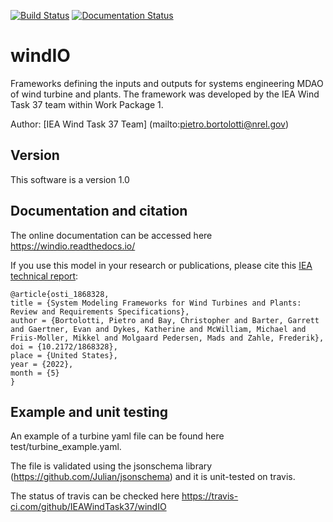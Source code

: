 [![Build Status](https://travis-ci.com/IEAWindTask37/windIO.svg?branch=master)](https://travis-ci.com/IEAWindTask37/windIO)
[![Documentation Status](https://readthedocs.org/projects/windio/badge/?version=latest)](https://windio.readthedocs.io/en/latest/)

# windIO

Frameworks defining the inputs and outputs for systems engineering MDAO of wind turbine and plants. The framework was developed by the IEA Wind Task 37 team within Work Package 1.

Author: [IEA Wind Task 37 Team] (mailto:pietro.bortolotti@nrel.gov)

## Version

This software is a version 1.0

## Documentation and citation

The online documentation can be accessed here <https://windio.readthedocs.io/>

If you use this model in your research or publications, please cite this [IEA technical report](https://doi.org/10.2172/1868328):

    @article{osti_1868328,
    title = {System Modeling Frameworks for Wind Turbines and Plants: Review and Requirements Specifications},
    author = {Bortolotti, Pietro and Bay, Christopher and Barter, Garrett and Gaertner, Evan and Dykes, Katherine and McWilliam, Michael and Friis-Moller, Mikkel and Molgaard Pedersen, Mads and Zahle, Frederik},
    doi = {10.2172/1868328},
    place = {United States},
    year = {2022},
    month = {5}
    }

## Example and unit testing

An example of a turbine yaml file can be found here test/turbine_example.yaml.

The file is validated using the jsonschema library (https://github.com/Julian/jsonschema) and it is unit-tested on travis. 

The status of travis can be checked here https://travis-ci.com/github/IEAWindTask37/windIO

